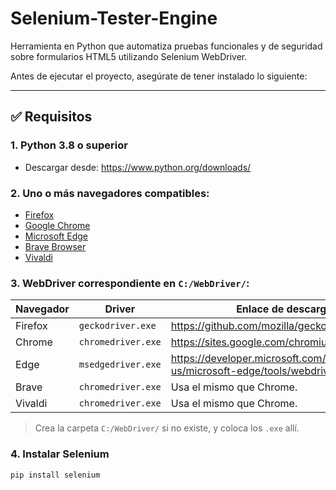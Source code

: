 # Selenium-Tester-Engine
Herramienta en Python que automatiza pruebas funcionales y de seguridad sobre formularios HTML5 utilizando Selenium WebDriver.

Antes de ejecutar el proyecto, asegúrate de tener instalado lo siguiente:

---

## ✅ Requisitos

### 1. Python 3.8 o superior
- Descargar desde: https://www.python.org/downloads/

### 2. Uno o más navegadores compatibles:
- [Firefox](https://www.mozilla.org/firefox/new/)
- [Google Chrome](https://www.google.com/chrome/)
- [Microsoft Edge](https://www.microsoft.com/edge)
- [Brave Browser](https://brave.com/download/)
- [Vivaldi](https://vivaldi.com/download/)

### 3. WebDriver correspondiente en `C:/WebDriver/`:
| Navegador  | Driver            | Enlace de descarga                                         |
|------------|-------------------|-------------------------------------------------------------|
| Firefox    | `geckodriver.exe` | https://github.com/mozilla/geckodriver/releases            |
| Chrome     | `chromedriver.exe`| https://sites.google.com/chromium.org/driver/              |
| Edge       | `msedgedriver.exe`| https://developer.microsoft.com/en-us/microsoft-edge/tools/webdriver/ |
| Brave      | `chromedriver.exe`| Usa el mismo que Chrome.                                  |
| Vivaldi    | `chromedriver.exe`| Usa el mismo que Chrome.                                  |

> Crea la carpeta `C:/WebDriver/` si no existe, y coloca los `.exe` allí.

### 4. Instalar Selenium

```bash
pip install selenium
